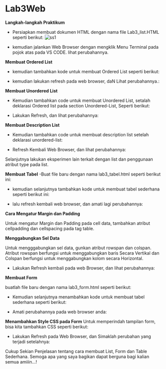 # Lab3Web

**Langkah-langkah Praktikum**

- Persiapkan membuat dokumen HTML dengan nama file Lab3_list.HTML seperti berikut:
![ss1](https://user-images.githubusercontent.com/46867774/160422531-f9298896-4242-4374-b944-c1679ef7434f.png)



- kemudian jalankan Web Browser dengan mengklik Menu Terminal pada pojok atas pada  VS CODE. lihat perubahannya.





**Membuat Ordered List**
- kemudian tambahkan kode untuk membuat Ordered List seperti berikut:



- kemudian lakukan refresh pada web browser, daN Lihat perubahannya.:


**Membuat Unordered List**

- Kemudian tambahkan code untuk membuat Unordered List, setalah deklarasi Ordered list pada section Unordered-List, Seperti berikut:


- Lakukan Refresh, dan lihat perubahannya:



**Membuat Description List**
- Kemudian tambahkan code untuk membuat description list setelah deklarasi unordered-list:



- Refresh Kembali Web Browser, dan lihat perubahannya:


Selanjutnya lakukan eksperimen lain terkait dengan list dan penggunaan atribut type pada list.

**Membuat Tabel**
-Buat file baru dengan nama lab3_tabel.html seperti berikut ini:


- kemudian selanjutnya tambahkan kode untuk membuat tabel sederhana seperti berikut ini:


- lalu refresh kembali web browser, dan amati lagi perubahannya:


**Cara Mengatur Margin dan Padding**
<P> Untuk mengatur Margin dan Padding pada cell data, tambahkan atribut cellpadding dan cellspacing pada tag table.
  


**Menggabungkan Sel Data**
<P>Untuk mengggabungkan sel data, gunkan atribut rowspan dan colspan. Atribut rowspan berfungsi untuk menggabungkan baris Secara Vertikal dan Colspan berfungsi untuk menggabungkan kolom secara Horizontal.
  


- Lakukan Refresh kembali pada web Browser, dan lihat perubahannya:


**Membuat Form**

buatlah file baru dengan nama lab3_form.html seperti berikut:



- Kemudian selanjutnya menambahkan kode untuk membuat tabel sederhana seperti berikut:


- Amati perubahannya pada web browser anda:





**Menambahkan Style CSS pada Form**
Untuk memperindah tampilan form, bisa kita tambahkan CSS seperti berikut:



- Lakukan Refresh pada Web Browser, dan Simaklah perubahan yang terjadi setelahnya:





Cukup Sekian Penjelasan tentang cara membuat List, Form dan Table Sederhana. Semoga apa yang saya bagikan dapat berguna bagi kalian semua amiiin...!
